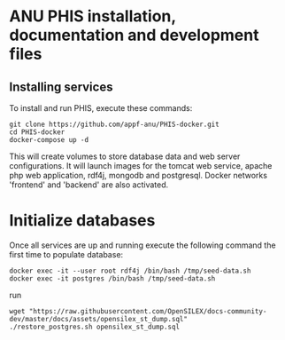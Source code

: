 # ANU PHIS installation, documentation and development files

## Installing services
 
To install and run PHIS, execute these commands:

```{bash}
git clone https://github.com/appf-anu/PHIS-docker.git
cd PHIS-docker
docker-compose up -d
```

This will create volumes to store database data and web server configurations. 
It will launch images for the tomcat web service, apache php web application, rdf4j, mongodb and postgresql. 
Docker networks 'frontend' and 'backend' are also activated. 

# Initialize databases

Once all services are up and running execute the following command the first time to populate database:

```
docker exec -it --user root rdf4j /bin/bash /tmp/seed-data.sh
docker exec -it postgres /bin/bash /tmp/seed-data.sh
```

run 
```
wget "https://raw.githubusercontent.com/OpenSILEX/docs-community-dev/master/docs/assets/opensilex_st_dump.sql"
./restore_postgres.sh opensilex_st_dump.sql
```

